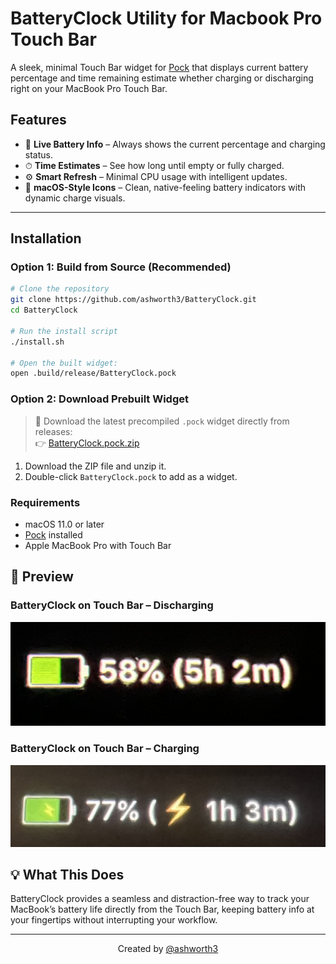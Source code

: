 # BatteryClock Utility for Macbook Pro Touch Bar

A sleek, minimal Touch Bar widget for [Pock](https://pock.app) that displays current battery percentage and time remaining estimate whether charging or discharging right on your MacBook Pro Touch Bar.

## Features

- 🔋 **Live Battery Info** – Always shows the current percentage and charging status.
- ⏱ **Time Estimates** – See how long until empty or fully charged.
- ⚙️ **Smart Refresh** – Minimal CPU usage with intelligent updates.
- 🎨 **macOS-Style Icons** – Clean, native-feeling battery indicators with dynamic charge visuals.

---

## Installation

### Option 1: Build from Source (Recommended)

```bash
# Clone the repository
git clone https://github.com/ashworth3/BatteryClock.git
cd BatteryClock

# Run the install script
./install.sh

# Open the built widget:
open .build/release/BatteryClock.pock
```

### Option 2: Download Prebuilt Widget

> 💾 Download the latest precompiled `.pock` widget directly from releases:  
> 👉 [BatteryClock.pock.zip](https://github.com/user-attachments/files/20972364/BatteryClock.pock.zip)

1. Download the ZIP file and unzip it.
2. Double-click `BatteryClock.pock` to add as a widget.

### Requirements
- macOS 11.0 or later
- [Pock](https://pock.app) installed
- Apple MacBook Pro with Touch Bar

## 📸 Preview

### BatteryClock on Touch Bar – Discharging
![Discharging Preview](preview1.jpg)

### BatteryClock on Touch Bar – Charging
![Charging Preview](preview2.jpg)

## 💡 What This Does
BatteryClock provides a seamless and distraction-free way to track your MacBook’s battery life directly from the Touch Bar, keeping battery info at your fingertips without interrupting your workflow.

---

<p align="center">
  Created by <a href="https://github.com/ashworth3">@ashworth3</a>
</p>
